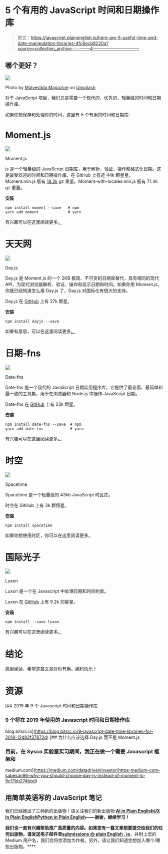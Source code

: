 # 5 个有用的 JavaScript 时间和日期操作库

> 原文：<https://javascript.plainenglish.io/here-are-5-useful-time-and-date-manipulation-libraries-4fc6ecb8220a?source=collection_archive---------4----------------------->

## 哪个更好？

![](img/4dc4752e1b5ebc78ef90b5529226e8c0.png)

Photo by [Malvestida Magazine](https://unsplash.com/@malvestida?utm_source=unsplash&utm_medium=referral&utm_content=creditCopyText) on [Unsplash](https://unsplash.com/s/photos/clock?utm_source=unsplash&utm_medium=referral&utm_content=creditCopyText)

对于 JavaScript 项目，我们总是需要一个现代的、优秀的、轻量级的时间和日期操作库。

如果你想保存和处理你的时间，这里有 5 个有用的时间和日期库:

# Moment.js

![](img/e0148a3bf0852c48e3cab4cb8ab80c3d.png)

Moment.js

js 是一个轻量级的 JavaScript 日期库，用于解析、验证、操作和格式化日期。这是最受欢迎的时间和日期操作库，在 GitHub 上有近 44k 颗星星。Moment.min.js 版有 [18.2k](https://momentjs.com/downloads/moment.min.js) gz 重量。Moment-with-locales.min.js 版有 71.4k gz 重量。

**安装**

```
npm install moment --save   # npm
yarn add moment             # yarn
```

有兴趣可以在这里阅读更多[。](https://momentjs.com)

# 天天网

![](img/d43ed030e6ebecfae706c2dcc1cfdaa8.png)

Day.js

Day.js 是 Moment.js 的一个 2KB 极简、不可变的日期库替代，具有相同的现代 API，为现代浏览器解析、验证、操作和显示日期和时间。如果你用 Moment.js，你就已经知道怎么用 Day.js 了，Day.js 对国际化有很大的支持。

Day.js 在 [GitHub](https://github.com/iamkun/dayjs) 上有 27k 颗星。

**安装**

```
npm install dayjs --save
```

如果有意思，可以在这里阅读更多[。](https://day.js.org)

# 日期-fns

![](img/0cb4ca2888d9b0fa9899e57cb78ee5cd.png)

Date-fns

Date-fns 是一个现代的 JavaScript 日期实用程序库，它提供了最全面、最简单和最一致的工具集，用于在浏览器和 Node.js 中操作 JavaScript 日期。

Date-fns 在 [GitHub](https://github.com/date-fns/date-fns) 上有 23k 颗星。

**安装**

```
npm install date-fns --save  # npm
yarn add date-fns            # yarn
```

有兴趣可以在这里阅读更多[。](https://date-fns.org)

# 时空

![](img/3b6eee88bd723cca4b316f9b13deb2b8.png)

Spacetime

Spacetime 是一个轻量级的 43kb JavaScript 时区库。

时空在 GitHub 上有 3k 颗恒星。

**安装**

```
npm install spacetime
```

如果你想使用时区，你可以在这里阅读更多。

# 国际光子

![](img/919be60dc85804eabbc5d9d5b71f2c45.png)

Luxon

Luxon 是一个在 Javascript 中处理日期和时间的库。

Luxon 在 [GitHub](https://github.com/moment/luxon) 上有 9.2k 的星星。

**安装**

```
npm install --save luxon
```

有兴趣可以在这里阅读更多[。](https://moment.github.io/luxon/)

# 结论

感谢阅读，希望这篇文章对你有用。编码快乐！

# 资源

[](https://blog.bitsrc.io/9-javascript-date-time-libraries-for-2018-12d82f37872d) [## 2019 年 9 个 Javascript 时间和日期操作库

### 9 个将在 2019 年使用的 Javascript 时间和日期操作库

blog.bitsrc.io](https://blog.bitsrc.io/9-javascript-date-time-libraries-for-2018-12d82f37872d) [](https://medium.com/datadriveninvestor/https-medium-com-sabesan96-why-you-should-choose-day-js-instead-of-moment-js-9cf7bb274bbd) [## 为什么应该选择 Day.js 而不是 Moment.js

### 目前，在 Sysco 实验室实习期间，我正在做一个需要 Javascript 框架和

medium.com](https://medium.com/datadriveninvestor/https-medium-com-sabesan96-why-you-should-choose-day-js-instead-of-moment-js-9cf7bb274bbd) 

## **用简单英语写的 JavaScript 笔记**

我们已经推出了三种新的出版物！请关注我们的新出版物:[**AI in Plain English**](https://medium.com/ai-in-plain-english)[**UX in Plain English**](https://medium.com/ux-in-plain-english)[**Python in Plain English**](https://medium.com/python-in-plain-english)**——谢谢，继续学习！**

**我们也一直有兴趣帮助推广高质量的内容。如果您有一篇文章想要提交给我们的任何出版物，请发送电子邮件至[**submissions @ plain English . io**](mailto:submissions@plainenglish.io)**，并附上您的 Medium 用户名，我们会将您添加为作者。另外，请让我们知道您想加入哪个/哪些出版物。****